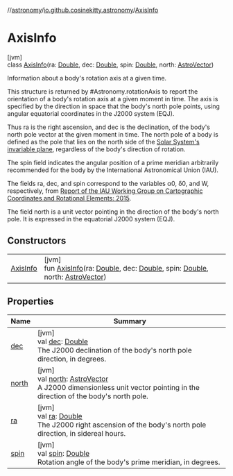 //[astronomy](../../../index.md)/[io.github.cosinekitty.astronomy](../index.md)/[AxisInfo](index.md)

# AxisInfo

[jvm]\
class [AxisInfo](index.md)(ra: [Double](https://kotlinlang.org/api/latest/jvm/stdlib/kotlin/-double/index.html), dec: [Double](https://kotlinlang.org/api/latest/jvm/stdlib/kotlin/-double/index.html), spin: [Double](https://kotlinlang.org/api/latest/jvm/stdlib/kotlin/-double/index.html), north: [AstroVector](../-astro-vector/index.md))

Information about a body's rotation axis at a given time.

This structure is returned by #Astronomy.rotationAxis to report the orientation of a body's rotation axis at a given moment in time. The axis is specified by the direction in space that the body's north pole points, using angular equatorial coordinates in the J2000 system (EQJ).

Thus ra is the right ascension, and dec is the declination, of the body's north pole vector at the given moment in time. The north pole of a body is defined as the pole that lies on the north side of the [Solar System's invariable plane](https://en.wikipedia.org/wiki/Invariable_plane), regardless of the body's direction of rotation.

The spin field indicates the angular position of a prime meridian arbitrarily recommended for the body by the International Astronomical Union (IAU).

The fields ra, dec, and spin correspond to the variables α0, δ0, and W, respectively, from [Report of the IAU Working Group on Cartographic Coordinates and Rotational Elements: 2015](https://astropedia.astrogeology.usgs.gov/download/Docs/WGCCRE/WGCCRE2015reprint.pdf).

The field north is a unit vector pointing in the direction of the body's north pole. It is expressed in the equatorial J2000 system (EQJ).

## Constructors

| | |
|---|---|
| [AxisInfo](-axis-info.md) | [jvm]<br>fun [AxisInfo](-axis-info.md)(ra: [Double](https://kotlinlang.org/api/latest/jvm/stdlib/kotlin/-double/index.html), dec: [Double](https://kotlinlang.org/api/latest/jvm/stdlib/kotlin/-double/index.html), spin: [Double](https://kotlinlang.org/api/latest/jvm/stdlib/kotlin/-double/index.html), north: [AstroVector](../-astro-vector/index.md)) |

## Properties

| Name | Summary |
|---|---|
| [dec](dec.md) | [jvm]<br>val [dec](dec.md): [Double](https://kotlinlang.org/api/latest/jvm/stdlib/kotlin/-double/index.html)<br>The J2000 declination of the body's north pole direction, in degrees. |
| [north](north.md) | [jvm]<br>val [north](north.md): [AstroVector](../-astro-vector/index.md)<br>A J2000 dimensionless unit vector pointing in the direction of the body's north pole. |
| [ra](ra.md) | [jvm]<br>val [ra](ra.md): [Double](https://kotlinlang.org/api/latest/jvm/stdlib/kotlin/-double/index.html)<br>The J2000 right ascension of the body's north pole direction, in sidereal hours. |
| [spin](spin.md) | [jvm]<br>val [spin](spin.md): [Double](https://kotlinlang.org/api/latest/jvm/stdlib/kotlin/-double/index.html)<br>Rotation angle of the body's prime meridian, in degrees. |
